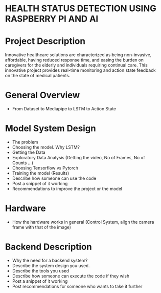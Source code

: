 # HEALTH STATUS DETECTION USING RASPBERRY PI AND AI

# Project Description

Innovative healthcare solutions are characterized as being non-invasive, affordable, having reduced response time, and easing the burden on caregivers for the elderly and individuals requiring continual care. This innovative project provides real-time monitoring and action state feedback on the state of medical patients. 

# General Overview
- From Dataset to Mediapipe to LSTM to Action State

# Model System Design
- The problem
- Choosing the model. Why LSTM?
- Getting the Data
- Exploratory Data Analysis (Getting the video, No of Frames, No of Counts ...)
- Choosing Tensorflow vs Pytorch
- Training the model (Results)
- Describe how someone can use the code
- Post a snippet of it working
- Recommendations to improve the project or the model

# Hardware
- How the hardware works in general (Control System, align the camera frame with that of the image)

# Backend Description
- Why the need for a backend system?
- Describe the system design you used.
- Describe the tools you used
- Describe how someone can execute the code if they wish
- Post a snippet of it working
- Post recommendations for someone who wants to take it further


